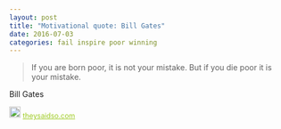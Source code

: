 ```yaml
---
layout: post
title: "Motivational quote: Bill Gates"
date: 2016-07-03
categories: fail inspire poor winning
---
```

> If you are born poor, it is not your mistake. But if you die poor it is your mistake.

Bill Gates

<span style="z-index:50;font-size:0.9em;"><img src="https://theysaidso.com/branding/theysaidso.png" height="20" width="20" alt="theysaidso.com"/><a href="https://theysaidso.com" title="Powered by quotes from theysaidso.com" style="color: #9fcc25; margin-left: 4px; vertical-align: middle;">theysaidso.com</a></span>
